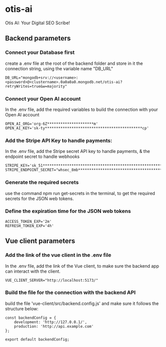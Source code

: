 # otis-ai
Otis AI: Your Digital SEO Scribe!

## Backend parameters 

### Connect your Database first
create a .env file at the root of the backend folder and store in it the connection string, using the variable name "DB_URL"

~~~
DB_URL="mongodb+srv://<username>:<password>@<clustername>.0a0a0a0.mongodb.net/otis-ai?retryWrites=true&w=majority"
~~~

### Connect your Open AI account
In the .env file, add the required variables to build the connection with your Open AI account

~~~
OPEN_AI_ORG='org-6Z*********************m'
OPEN_AI_KEY='sk-ty********************************************cp'
~~~

### Add the Stripe API Key to handle payments: 
In the .env file, add the Stripe secret API key to handle payments, & the endpoint secret to handle webhooks

~~~
STRIPE_KEY='sk_51********************************************************************************************ps'
STRIPE_ENDPOINT_SECRET="whsec_8mb**********************************************************79m"
~~~

### Generate the required secrets 
use the command npm run get-secrets in the terminal, to get the required secrets for the JSON web tokens.

### Define the expiration time for the JSON web tokens 

~~~
ACCESS_TOKEN_EXP='2m'
REFRESH_TOKEN_EXP='4h'
~~~

## Vue client parameters

### Add the link of the vue client in the .env file 
In the .env file, add the link of the Vue client, to make sure the backend app can interact with the client. 

~~~
VUE_CLIENT_SERVER="http://localhost:5173/"
~~~


### Build the file for the connection with the backend API

build the file 'vue-client/src/backend.config.js' and make sure it follows the structure below: 

~~~
const backendConfig = {
    development: 'http://127.0.0.1/',
    production: 'http://api.example.com'
};
  
export default backendConfig;
~~~


